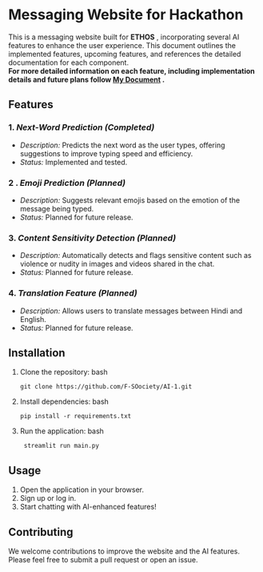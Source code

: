 # Messaging Website for Hackathon

This is a messaging website built for **ETHOS** , incorporating several AI features to enhance the user experience. This document outlines the implemented features, upcoming features, and references the detailed documentation for each component.<br>
**For more detailed information on each feature, including implementation details and future plans follow [My Document](https://github.com/F-SOociety/AI-1/blob/main/Final_doc.pdf) .**

## Features

### 1. *Next-Word Prediction (Completed)*
- *Description:* Predicts the next word as the user types, offering suggestions to improve typing speed and efficiency.
- *Status:* Implemented and tested.

### 2 . *Emoji Prediction (Planned)*
- *Description:* Suggests relevant emojis based on the emotion of the message being typed.
- *Status:* Planned for future release.

### 3. *Content Sensitivity Detection (Planned)*
- *Description:* Automatically detects and flags sensitive content such as violence or nudity in images and videos shared in the chat.
- *Status:* Planned for future release.

### 4. *Translation Feature (Planned)*
- *Description:* Allows users to translate messages between Hindi and English.
- *Status:* Planned for future release.





## Installation

1. Clone the repository:
    bash
   
    ```
   git clone https://github.com/F-SOociety/AI-1.git
    ```
    
3. Install dependencies:
    bash
    ```
    pip install -r requirements.txt
    ```
    
4. Run the application:
    bash
   ```
    streamlit run main.py
   ```
    

## Usage

1. Open the application in your browser.
2. Sign up or log in.
3. Start chatting with AI-enhanced features!

## Contributing

We welcome contributions to improve the website and the AI features. Please feel free to submit a pull request or open an issue.

